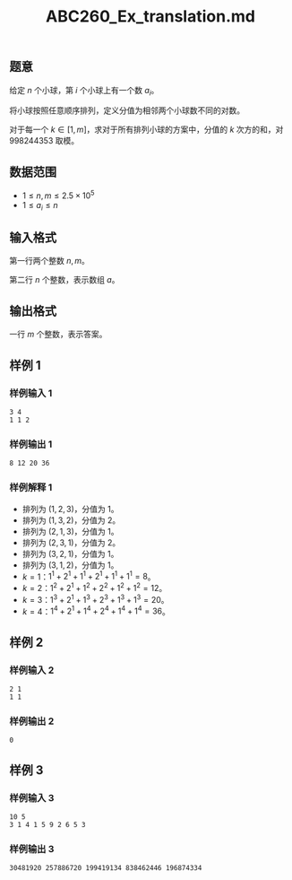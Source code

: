 ﻿---
title: "ABC260_Ex_translation.md"
tags: []
author: ""
created: ""
---

## 题意

给定 $n$ 个小球，第 $i$ 个小球上有一个数 $a_i$。

将小球按照任意顺序排列，定义分值为相邻两个小球数不同的对数。

对于每一个 $k\in[1,m]$，求对于所有排列小球的方案中，分值的 $k$ 次方的和，对 $998244353$ 取模。


## 数据范围

- $1\le n,m\le 2.5\times 10^5$
- $1\le a_i\le n$

## 输入格式

第一行两个整数 $n,m$。

第二行 $n$ 个整数，表示数组 $a$。

## 输出格式

一行 $m$ 个整数，表示答案。


## 样例 1

### 样例输入 1
```
3 4
1 1 2
```

### 样例输出 1

```
8 12 20 36
```

### 样例解释 1
- 排列为 $(1,2,3)$，分值为 $1$。
- 排列为 $(1,3,2)$，分值为 $2$。
- 排列为 $(2,1,3)$，分值为 $1$。
- 排列为 $(2,3,1)$，分值为 $2$。
- 排列为 $(3,2,1)$，分值为 $1$。
- 排列为 $(3,1,2)$，分值为 $1$。
- $k=1$：$1^1+2^1+1^1+2^1+1^1+1^1=8$。
- $k=2$：$1^2+2^1+1^2+2^2+1^2+1^2=12$。
- $k=3$：$1^3+2^1+1^3+2^3+1^3+1^3=20$。
- $k=4$：$1^4+2^1+1^4+2^4+1^4+1^4=36$。

## 样例 2

### 样例输入 2
```
2 1
1 1
```

### 样例输出 2

```
0
```

## 样例 3

### 样例输入 3
```
10 5
3 1 4 1 5 9 2 6 5 3
```

### 样例输出 3

```
30481920 257886720 199419134 838462446 196874334
```

